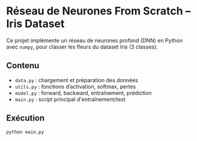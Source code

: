 # Réseau de Neurones From Scratch – Iris Dataset

Ce projet implémente un réseau de neurones profond (DNN) en Python avec `numpy`, pour classer les fleurs du dataset Iris (3 classes).

## Contenu

- `data.py` : chargement et préparation des données
- `utils.py` : fonctions d’activation, softmax, pertes
- `model.py` : forward, backward, entraînement, prédiction
- `main.py` : script principal d'entraînement/test

## Exécution

```bash
python main.py

